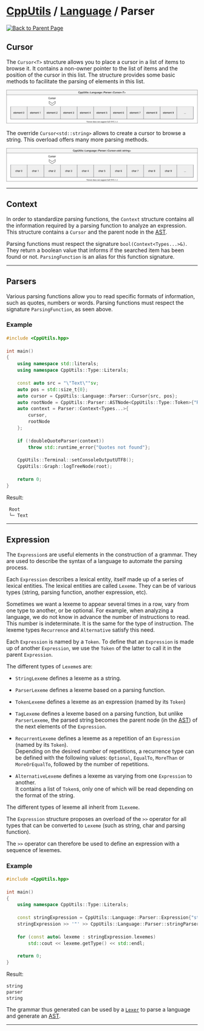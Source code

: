 # [CppUtils](../../README.md) / [Language](../README.md) / Parser

[![Back to Parent Page](https://img.shields.io/badge/-Back_to_Parent_Page-blue?style=for-the-badge)](../README.md)

## Cursor

The ``Cursor<T>`` structure allows you to place a cursor in a list of items to browse it.
It contains a non-owner pointer to the list of items and the position of the cursor in this list.
The structure provides some basic methods to facilitate the parsing of elements in this list.

<p align="center"><img src="resources/CursorOfT.drawio.svg" alt="Cursor<T> diagram"/></p>

The override ``Cursor<std::string>`` allows to create a cursor to browse a string.
This overload offers many more parsing methods.

<p align="center"><img src="resources/CursorOfString.drawio.svg" alt="Cursor<std::string> diagram"/></p>

---

## Context

In order to standardize parsing functions, the ``Context`` structure contains all the information required by a parsing function to analyze an expression.
This structure contains a ``Cursor`` and the parent node in the [AST](https://en.wikipedia.org/wiki/Abstract_syntax_tree).

Parsing functions must respect the signature ``bool(Context<Types...>&)``. They return a boolean value that informs if the searched item has been found or not.
``ParsingFunction`` is an alias for this function signature.

---

## Parsers

Various parsing functions allow you to read specific formats of information, such as quotes, numbers or words.
Parsing functions must respect the signature ``ParsingFunction``, as seen above.

### Example
```cpp
#include <CppUtils.hpp>

int main()
{
	using namespace std::literals;
	using namespace CppUtils::Type::Literals;

	const auto src = "\"Text\""sv;
	auto pos = std::size_t{0};
	auto cursor = CppUtils::Language::Parser::Cursor{src, pos};
	auto rootNode = CppUtils::Parser::ASTNode<CppUtils::Type::Token>{"Root"_token};
	auto context = Parser::Context<Types...>{
		cursor,
		rootNode
	};

	if (!doubleQuoteParser(context))
		throw std::runtime_error{"Quotes not found"};
	
	CppUtils::Terminal::setConsoleOutputUTF8();
	CppUtils::Graph::logTreeNode(root);
	
	return 0;
}
```

Result:
```
 Root
 └─ Text
```

---

## Expression

The ``Expression``s are useful elements in the construction of a grammar. They are used to describe the syntax of a language to automate the parsing process.

Each ``Expression`` describes a lexical entity, itself made up of a series of lexical entities.
The lexical entities are called ``Lexeme``. They can be of various types (string, parsing function, another expression, etc).

Sometimes we want a lexeme to appear several times in a row, vary from one type to another, or be optional.  For example, when analyzing a language, we do not know in advance the number of instructions to read. This number is indeterminate. It is the same for the type of instruction. The lexeme types ``Recurrence`` and ``Alternative`` satisfy this need.

Each ``Expression`` is named by a ``Token``.
To define that an ``Expression`` is made up of another ``Expression``, we use the ``Token`` of the latter to call it in the parent ``Expression``.

The different types of ``Lexeme``s are:

- ``StringLexeme`` defines a lexeme as a string.

- ``ParserLexeme`` defines a lexeme based on a parsing function.

- ``TokenLexeme`` defines a lexeme as an expression (named by its ``Token``)

- ``TagLexeme`` defines a lexeme based on a parsing function, but unlike ``ParserLexeme``, the parsed string becomes the parent node (in the [AST](https://en.wikipedia.org/wiki/Abstract_syntax_tree)) of the next elements of the ``Expression``.

- ``RecurrentLexeme`` defines a lexeme as a repetition of an ``Expression`` (named by its ``Token``).\
Depending on the desired number of repetitions, a recurrence type can be defined with the following values: ``Optional``, ``EqualTo``, ``MoreThan`` or ``MoreOrEqualTo``, followed by the number of repetitions.

- ``AlternativeLexeme`` defines a lexeme as varying from one ``Expression`` to another.\
It contains a list of ``Token``s, only one of which will be read depending on the format of the string.

The different types of lexeme all inherit from ``ILexeme``.

The ``Expression`` structure proposes an overload of the ``>>`` operator for all types that can be converted to ``Lexeme`` (such as string, char and parsing function).

The ``>>`` operator can therefore be used to define an expression with a sequence of lexemes.

### Example
```cpp
#include <CppUtils.hpp>

int main()
{
	using namespace CppUtils::Type::Literals;

	const stringExpression = CppUtils::Language::Parser::Expression{"string"_token, true};
	stringExpression >> '"' >> CppUtils::Language::Parser::stringParser >> '"';

	for (const auto& lexeme : stringExpression.lexemes)
		std::cout << lexeme.getType() << std::endl;
	
	return 0;
}
```

Result:
```
string
parser
string
```

The grammar thus generated can be used by a [``Lexer``](../Lexer/README.md) to parse a language and generate an [AST](https://en.wikipedia.org/wiki/Abstract_syntax_tree).

---
